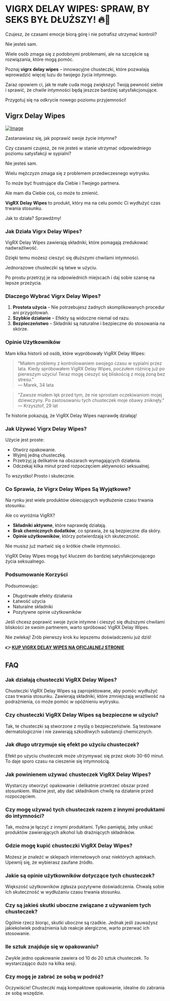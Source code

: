 # VIGRX DELAY WIPES: SPRAW, BY SEKS BYŁ DŁUŻSZY! 🔥💪

Czujesz, że czasami emocje biorą górę i nie potrafisz utrzymać kontroli? 

Nie jesteś sam. 

Wiele osób zmaga się z podobnymi problemami, ale na szczęście są rozwiązania, które mogą pomóc. 

Poznaj **vigrx delay wipes** – innowacyjne chusteczki, które pozwalają wprowadzić więcej luzu do twojego życia intymnego. 

Zaraz opowiem ci, jak te małe cuda mogą zwiększyć Twoją pewność siebie i sprawić, że chwile intymności będą jeszcze bardziej satysfakcjonujące. 

Przygotuj się na odkrycie nowego poziomu przyjemności!

## Vigrx Delay Wipes

[![Image](https://www2.sellhealth.com/136/VigRX-DelayWipes-Logo-Horizontal.png)](https://gchaffi.com/SzpEjWys)

Zastanawiasz się, jak poprawić swoje życie intymne? 

Czy czasami czujesz, że nie jesteś w stanie utrzymać odpowiedniego poziomu satysfakcji w sypialni?

Nie jesteś sam. 

Wielu mężczyzn zmaga się z problemem przedwczesnego wytrysku.

To może być frustrujące dla Ciebie i Twojego partnera.

Ale mam dla Ciebie coś, co może to zmienić.

**VigRX Delay Wipes** to produkt, który ma na celu pomóc Ci wydłużyć czas trwania stosunku. 

Jak to działa? Sprawdźmy!

### Jak Działa Vigrx Delay Wipes?

VigRX Delay Wipes zawierają składniki, które pomagają zredukować nadwrażliwość. 

Dzięki temu możesz cieszyć się dłuższymi chwilami intymności.

Jednorazowe chusteczki są łatwe w użyciu. 

Po prostu przetrzyj je na odpowiednich miejscach i daj sobie szansę na lepsze przeżycia.

### Dlaczego Wybrać Vigrx Delay Wipes?

1. **Prostota użycia** – Nie potrzebujesz żadnych skomplikowanych procedur ani przygotowań.
2. **Szybkie działanie** – Efekty są widoczne niemal od razu.
3. **Bezpieczeństwo** – Składniki są naturalne i bezpieczne do stosowania na skórze.

### Opinie Użytkowników

Mam kilka historii od osób, które wypróbowały VigRX Delay Wipes:

> "Miałem problemy z kontrolowaniem swojego czasu w sypialni przez lata. Kiedy spróbowałem VigRX Delay Wipes, poczułem różnicę już po pierwszym użyciu! Teraz mogę cieszyć się bliskością z moją żoną bez stresu."  
> — Marek, 34 lata

> "Zawsze miałem lęk przed tym, że nie sprostam oczekiwaniom mojej dziewczyny. Po zastosowaniu tych chusteczek moje obawy zniknęły."  
> — Krzysztof, 29 lat

Te historie pokazują, że VigRX Delay Wipes naprawdę działają!

### Jak Używać Vigrx Delay Wipes?

Użycie jest proste:

- Otwórz opakowanie.
- Wyjmij jedną chusteczkę.
- Przetrzyj ją delikatnie na obszarach wymagających działania.
- Odczekaj kilka minut przed rozpoczęciem aktywności seksualnej.

To wszystko! Prosto i skutecznie.

### Co Sprawia, że Vigrx Delay Wipes Są Wyjątkowe?

Na rynku jest wiele produktów obiecujących wydłużenie czasu trwania stosunku. 

Ale co wyróżnia VigRX?

- **Składniki aktywne**, które naprawdę działają.
- **Brak chemicznych dodatków**, co sprawia, że są bezpieczne dla skóry.
- **Opinie użytkowników**, którzy potwierdzają ich skuteczność.

Nie musisz już martwić się o krótkie chwile intymności. 

VigRX Delay Wipes mogą być kluczem do bardziej satysfakcjonującego życia seksualnego.

### Podsumowanie Korzyści

Podsumowując:

- Długotrwałe efekty działania
- Łatwość użycia
- Naturalne składniki
- Pozytywne opinie użytkowników

Jeśli chcesz poprawić swoje życie intymne i cieszyć się dłuższymi chwilami bliskości ze swoim partnerem, warto spróbować VigRX Delay Wipes.

Nie zwlekaj! Zrób pierwszy krok ku lepszemu doświadczeniu już dziś!



**👉 [KUP VIGRX DELAY WIPES NA OFICJALNEJ STRONIE](https://gchaffi.com/SzpEjWys)**

## FAQ

### Jak działają chusteczki VigRX Delay Wipes?
Chusteczki VigRX Delay Wipes są zaprojektowane, aby pomóc wydłużyć czas trwania stosunku. Zawierają składniki, które zmniejszają wrażliwość na podrażnienia, co może pomóc w opóźnieniu wytrysku.

### Czy chusteczki VigRX Delay Wipes są bezpieczne w użyciu?
Tak, te chusteczki są stworzone z myślą o bezpieczeństwie. Są testowane dermatologicznie i nie zawierają szkodliwych substancji chemicznych.

### Jak długo utrzymuje się efekt po użyciu chusteczek?
Efekt po użyciu chusteczek może utrzymywać się przez około 30-60 minut. To daje sporo czasu na cieszenie się intymnością.

### Jak powinienem używać chusteczek VigRX Delay Wipes?
Wystarczy otworzyć opakowanie i delikatnie przetrzeć obszar przed stosunkiem. Ważne jest, aby dać składnikom chwilę na działanie przed rozpoczęciem.

### Czy mogę używać tych chusteczek razem z innymi produktami do intymności?
Tak, można je łączyć z innymi produktami. Tylko pamiętaj, żeby unikać produktów zawierających alkohol lub drażniących składników.

### Gdzie mogę kupić chusteczki VigRX Delay Wipes?
Możesz je znaleźć w sklepach internetowych oraz niektórych aptekach. Upewnij się, że wybierasz zaufane źródło.

### Jakie są opinie użytkowników dotyczące tych chusteczek?
Większość użytkowników zgłasza pozytywne doświadczenia. Chwalą sobie ich skuteczność w wydłużaniu czasu trwania stosunku.

### Czy są jakieś skutki uboczne związane z używaniem tych chusteczek?
Ogólnie rzecz biorąc, skutki uboczne są rzadkie. Jednak jeśli zauważysz jakiekolwiek podrażnienia lub reakcje alergiczne, warto przerwać ich stosowanie.

### Ile sztuk znajduje się w opakowaniu?
Zwykle jedno opakowanie zawiera od 10 do 20 sztuk chusteczek. To wystarczająco dużo na kilka sesji.

### Czy mogę je zabrać ze sobą w podróż?
Oczywiście! Chusteczki mają kompaktowe opakowanie, idealne do zabrania ze sobą wszędzie.
